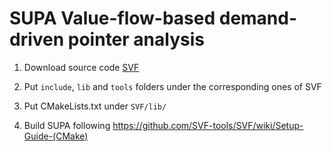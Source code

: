 # SUPA Value-flow-based demand-driven pointer analysis

1) Download source code [SVF](https://github.com/SVF-tools/SVF)

2) Put `include`, `lib` and `tools` folders under the corresponding ones of SVF

3) Put CMakeLists.txt under `SVF/lib/`

3) Build SUPA following https://github.com/SVF-tools/SVF/wiki/Setup-Guide-(CMake)

